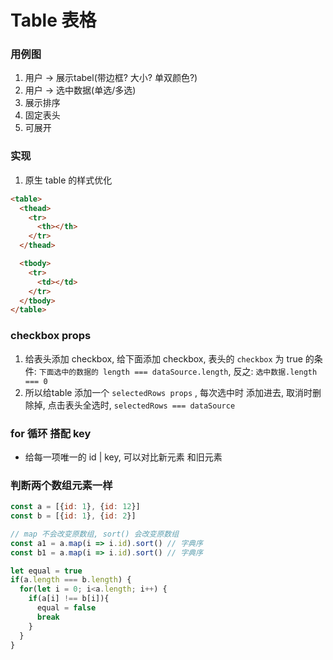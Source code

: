 # Table 表格

### 用例图
1. 用户 -> 展示tabel(带边框? 大小? 单双颜色?)
2. 用户 -> 选中数据(单选/多选)
3. 展示排序
4. 固定表头
4. 可展开


### 实现

1. 原生 table 的样式优化

```html
<table>
  <thead>
    <tr>
      <th></th>
    </tr>
  </thead>

  <tbody>
    <tr>
      <td></td>
    </tr>
  </tbody>
</table>
```

### checkbox props 
1. 给表头添加 checkbox, 给下面添加 checkbox, 表头的 `checkbox` 为 true 的条件: `下面选中的数据的 length === dataSource.length`, 反之: `选中数据.length === 0` 
2. 所以给table 添加一个 `selectedRows props` , 每次选中时 添加进去, 取消时删除掉, 点击表头全选时, `selectedRows === dataSource`

### for 循环 搭配 key
- 给每一项唯一的 id | key, 可以对比新元素 和旧元素


### 判断两个数组元素一样
```js
const a = [{id: 1}, {id: 12}]
const b = [{id: 1}, {id: 2}]

// map 不会改变原数组, sort() 会改变原数组
const a1 = a.map(i => i.id).sort() // 字典序
const b1 = a.map(i => i.id).sort() // 字典序

let equal = true
if(a.length === b.length) {
  for(let i = 0; i<a.length; i++) {
    if(a[i] !== b[i]){
      equal = false
      break
    }
  }
}
```
